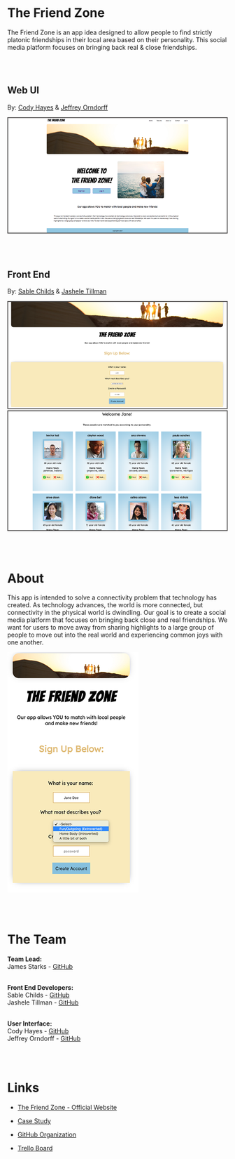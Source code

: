# The Friend Zone


The Friend Zone is an app idea designed to allow people to find strictly platonic friendships in their local area based on their personality. This social media platform focuses on bringing back real & close friendships. 


<br />
<br />


## Web UI 
By: <a href="" target="_blank">Cody Hayes</a> & <a href="" target="_blank">Jeffrey Orndorff</a>


<a href="https://friendfinderui.netlify.com/" target=_blank><img src="images/fe_ui.png" alt="Friend Finder user interface preview" /></a>



<br />
<br />


## Front End
By: <a href="" target="_blank">Sable Childs</a> & <a href="" target="_blank">Jashele Tillman</a>


<a href="https://friendsfinder.netlify.com/" target=_blank><img src="images/fe_fe2.png" alt="Friend Finder Front end preview" /></a>
<a href="https://friendsfinder.netlify.com/" target=_blank><img src="images/fe_fe1.png" alt="Friend Finder Front end preview" /></a>




<br />
<br />




# About


This app is intended to solve a connectivity problem that technology has created. As technology advances, the world is more connected, but connectivity in the physical world is dwindling. Our goal is to create a social media platform that focuses on bringing back close and real friendships. We want for users to move away from sharing highlights to a large group of people to move out into the real world and experiencing common joys with one another.



<img src="images/app.png" alt="">


<br /><br />


# The Team

**Team Lead:** <br />
James Starks - <a href="https://github.com/Shadowborn" target=_blank>GitHub</a>
<br /><br />


**Front End Developers:**<br />
Sable Childs - <a href="https://github.com/sablemadison" target=_blank>GitHub</a><br />
Jashele Tillman - <a href="https://github.com/jasheloper" target=_blank>GitHub</a>
<br /><br />

**User Interface:**<br />
Cody Hayes - <a href="https://github.com/Cody-Hayes97" target=_blank>GitHub</a><br />
Jeffrey Orndorff - <a href="https://github.com/Jeffreyo3" target=_blank>GitHub</a>

<br /><br />


# Links


- <a href="https://friendfinderui.netlify.com/" target=_blank>The Friend Zone - Official Website</a>

- <a href="https://docs.google.com/document/d/1eR53ciaygYFUZZZyFScopzOW49PDsB_IisJ1y1wTNVg/edit?usp=sharing" target=_blank>Case Study</a>

- <a href="https://github.com/friends-finder" target=_blank>GitHub Organization</a>

- <a href="https://trello.com/b/sTShoQIY/friend-finder" target=_blank>Trello Board</a>












